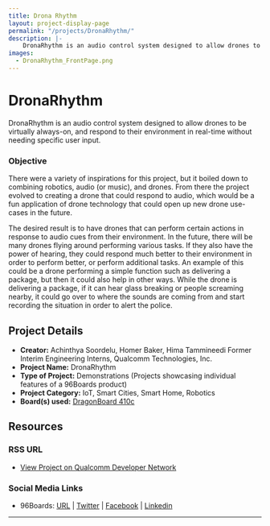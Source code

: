 ```yaml
---
title: Drona Rhythm
layout: project-display-page
permalink: "/projects/DronaRhythm/"
description: |-
    DronaRhythm is an audio control system designed to allow drones to be virtually always-on, and respond to their environment in real-time without needing specific user input.
images:
  - DronaRhythm_FrontPage.png
---
```

# DronaRhythm

DronaRhythm is an audio control system designed to allow drones to be virtually always-on, and respond to their environment in real-time without needing specific user input.

### Objective

There were a variety of inspirations for this project, but it boiled down to combining robotics, audio (or music), and drones. From there the project evolved to creating a drone that could respond to audio, which would be a fun application of drone technology that could open up new drone use-cases in the future.

The desired result is to have drones that can perform certain actions in response to audio cues from their environment. In the future, there will be many drones flying around performing various tasks. If they also have the power of hearing, they could respond much better to their environment in order to perform better, or perform additional tasks. An example of this could be a drone performing a simple function such as delivering a package, but then it could also help in other ways. While the drone is delivering a package, if it can hear glass breaking or people screaming nearby, it could go over to where the sounds are coming from and start recording the situation in order to alert the police.

## Project Details

- **Creator:** Achinthya Soordelu, Homer Baker, Hima Tammineedi Former Interim Engineering Interns, Qualcomm Technologies, Inc.
- **Project Name:** DronaRhythm
- **Type of Project:** Demonstrations (Projects showcasing individual features of a 96Boards product)
- **Project Category:** IoT, Smart Cities, Smart Home, Robotics
- **Board(s) used:** [DragonBoard 410c](https://www.96boards.org/product/dragonboard410c/)

## Resources

### RSS URL

- [View Project on Qualcomm Developer Network](https://developer.qualcomm.com/project/dronarhythm)

### Social Media Links

- 96Boards: [URL](https://www.96boards.org/) &#124; [Twitter](https://twitter.com/96boards) &#124; [Facebook](https://www.facebook.com/96Boards) &#124; [Linkedin](https://www.linkedin.com/showcase/6637095/)

***
